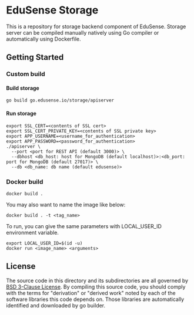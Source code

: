 EduSense Storage
================

This is a repository for storage backend component of EduSense.
Storage server can be compiled manually natively using Go compiler or
automatically using Dockerfile.

## Getting Started

### Custom build

#### Build storage
```
go build go.edusense.io/storage/apiserver
```

#### Run storage
```
export SSL_CERT=<contents of SSL cert>
export SSL_CERT_PRIVATE_KEY=<contents of SSL private key>
export APP_USERNAME=<username_for_authentication>
export APP_PASSWORD=<password_for_authentication>
./apiserver \
  --port <port for REST API (default 3000)> \
  --dbhost <db_host: host for MongoDB (default localhost)>:<db_port: port for MongoDB (default 27017)> \
  --db <db_name: db name (default edusense)>
```

### Docker build
```
docker build .
```

You may also want to name the image like below:
```
docker build . -t <tag_name>
```

To run, you can give the same parameters with LOCAL_USER_ID environment
variable.
```
export LOCAL_USER_ID=$(id -u)
docker run <image_name> <arguments>
```

## License

The source code in this directory and its subdirectories are all governed
by [BSD 3-Clause License](LICENSE). By compiling this source code, you should
comply with the terms for "derivation" or "derived work" noted by each of the
software libraries this code depends on. Those libraries are automatically
identified and downloaded by go builder.
